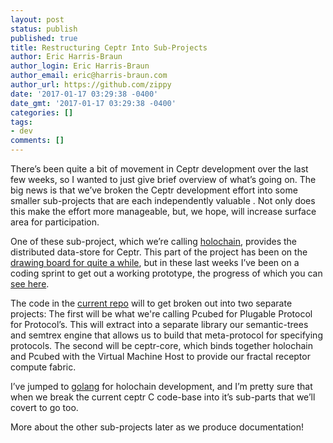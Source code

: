 ```yaml
---
layout: post
status: publish
published: true
title: Restructuring Ceptr Into Sub-Projects
author: Eric Harris-Braun
author_login: Eric Harris-Braun
author_email: eric@harris-braun.com
author_url: https://github.com/zippy
date: '2017-01-17 03:29:38 -0400'
date_gmt: '2017-01-17 03:29:38 -0400'
categories: []
tags:
- dev
comments: []
---
```

There’s been quite a bit of movement in Ceptr development over the  last few weeks, so I wanted to just give brief overview of what’s going on.  The big news is that we’ve broken the Ceptr development effort into some smaller sub-projects that are each independently valuable .  Not only does this make the effort more manageable, but, we hope, will increase surface area for participation.

One of these sub-project, which we’re calling [holochain](/whitepapers/holochain), provides the distributed data-store for Ceptr.  This part of the project has been on the [drawing board for quite a while](https://medium.com/metacurrency-project/beyond-blockchain-simple-scalable-cryptocurrencies-1eb7aebac6ae#.ohn1sgvqu), but in these last weeks I’ve been on a coding sprint to get out a working prototype, the progress of which you can [see here](https://github.com/holochain/holochain-proto).

The code in the [current repo](https://github.com/zippy/ceptr) will to get broken out into two separate projects:  The first will be what we're calling Pcubed for Plugable Protocol for Protocol’s.  This will extract into a separate library our semantic-trees and semtrex engine that allows us to build that meta-protocol for specifying protocols.  The second will be ceptr-core, which binds together holochain and Pcubed with the Virtual Machine Host to provide our fractal receptor compute fabric.

I’ve jumped to [golang](http://golang.org) for holochain development, and I’m pretty sure that when we break the current ceptr C code-base into it’s sub-parts that we’ll covert to go too.

More about the other sub-projects later as we produce documentation!
